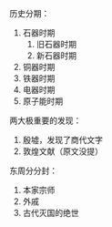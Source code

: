 
历史分期：

1. 石器时期
	1. 旧石器时期
	2. 新石器时期
2. 铜器时期
3. 铁器时期
4. 电器时期
5. 原子能时期

两大极重要的发现：

1. 殷墟，发现了商代文字
2. 敦煌文献（原文没提）

东周分分封：

1. 本家宗师
2. 外戚
3. 古代灭国的绝世